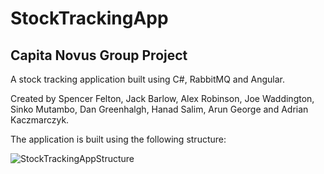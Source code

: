 # StockTrackingApp
## Capita Novus Group Project


A stock tracking application built using C#, RabbitMQ and Angular. 

Created by Spencer Felton, Jack Barlow, Alex Robinson, Joe Waddington, Sinko Mutambo, Dan Greenhalgh, Hanad Salim, Arun George and Adrian Kaczmarczyk.

The application is built using the following structure:

![StockTrackingAppStructure](https://user-images.githubusercontent.com/39312505/105208879-19df5280-5b41-11eb-8df7-01c6853fe02b.PNG)
